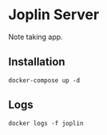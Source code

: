 # Joplin Server
Note taking app.

## Installation
```
docker-compose up -d
```

## Logs
```
docker logs -f joplin
```